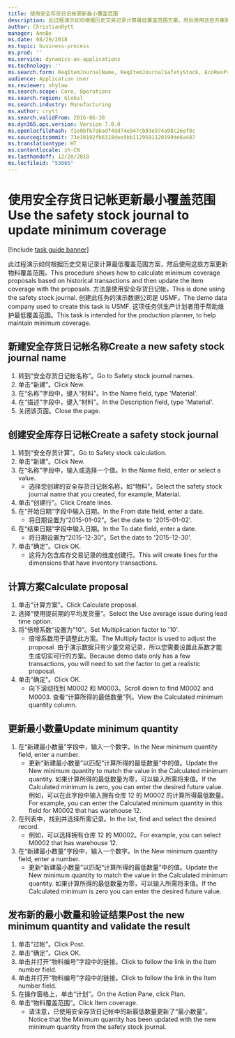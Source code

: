 ```yaml
---
title: 使用安全存货日记帐更新最小覆盖范围
description: 此过程演示如何根据历史交易记录计算最低覆盖范围方案，然后使用这些方案更新物料覆盖范围。
author: ChristianRytt
manager: AnnBe
ms.date: 08/29/2018
ms.topic: business-process
ms.prod: ''
ms.service: dynamics-ax-applications
ms.technology: ''
ms.search.form: ReqItemJournalName, ReqItemJournalSafetyStock, EcoResProductInformationDialog, EcoResProductDetailsExtended, ReqItemTable
audience: Application User
ms.reviewer: shylaw
ms.search.scope: Core, Operations
ms.search.region: Global
ms.search.industry: Manufacturing
ms.author: crytt
ms.search.validFrom: 2016-06-30
ms.dyn365.ops.version: Version 7.0.0
ms.openlocfilehash: f1e0bfb7abadf49d74e947cb93e974a98c26ef8c
ms.sourcegitcommit: 73e10192fb6318dee5bb1129591120199de6a487
ms.translationtype: HT
ms.contentlocale: zh-CN
ms.lasthandoff: 12/20/2018
ms.locfileid: "53865"
---
```

# <a name="use-the-safety-stock-journal-to-update-minimum-coverage"></a><span data-ttu-id="8f219-103">使用安全存货日记帐更新最小覆盖范围</span><span class="sxs-lookup"><span data-stu-id="8f219-103">Use the safety stock journal to update minimum coverage</span></span>

[!include [task guide banner](../../includes/task-guide-banner.md)]

<span data-ttu-id="8f219-104">此过程演示如何根据历史交易记录计算最低覆盖范围方案，然后使用这些方案更新物料覆盖范围。</span><span class="sxs-lookup"><span data-stu-id="8f219-104">This procedure shows how to calculate minimum coverage proposals based on historical transactions and then update the item coverage with the proposals.</span></span> <span data-ttu-id="8f219-105">方法是使用安全存货日记帐。</span><span class="sxs-lookup"><span data-stu-id="8f219-105">This is done using the safety stock journal.</span></span> <span data-ttu-id="8f219-106">创建此任务的演示数据公司是 USMF。</span><span class="sxs-lookup"><span data-stu-id="8f219-106">The demo data company used to create this task is USMF.</span></span> <span data-ttu-id="8f219-107">这项任务供生产计划者用于帮助维护最低覆盖范围。</span><span class="sxs-lookup"><span data-stu-id="8f219-107">This task is intended for the production planner, to help maintain minimum coverage.</span></span>


## <a name="create-a-new-safety-stock-journal-name"></a><span data-ttu-id="8f219-108">新建安全存货日记帐名称</span><span class="sxs-lookup"><span data-stu-id="8f219-108">Create a new safety stock journal name</span></span>
1. <span data-ttu-id="8f219-109">转到“安全存货日记帐名称”。</span><span class="sxs-lookup"><span data-stu-id="8f219-109">Go to Safety stock journal names.</span></span>
2. <span data-ttu-id="8f219-110">单击“新建”。</span><span class="sxs-lookup"><span data-stu-id="8f219-110">Click New.</span></span>
3. <span data-ttu-id="8f219-111">在“名称”字段中，键入“材料”。</span><span class="sxs-lookup"><span data-stu-id="8f219-111">In the Name field, type 'Material'.</span></span>
4. <span data-ttu-id="8f219-112">在“描述”字段中，键入“材料”。</span><span class="sxs-lookup"><span data-stu-id="8f219-112">In the Description field, type 'Material'.</span></span>
5. <span data-ttu-id="8f219-113">关闭该页面。</span><span class="sxs-lookup"><span data-stu-id="8f219-113">Close the page.</span></span>

## <a name="create-a-safety-stock-journal"></a><span data-ttu-id="8f219-114">创建安全库存日记帐</span><span class="sxs-lookup"><span data-stu-id="8f219-114">Create a safety stock journal</span></span>
1. <span data-ttu-id="8f219-115">转到“安全存货计算”。</span><span class="sxs-lookup"><span data-stu-id="8f219-115">Go to Safety stock calculation.</span></span>
2. <span data-ttu-id="8f219-116">单击“新建”。</span><span class="sxs-lookup"><span data-stu-id="8f219-116">Click New.</span></span>
3. <span data-ttu-id="8f219-117">在“名称”字段中，输入或选择一个值。</span><span class="sxs-lookup"><span data-stu-id="8f219-117">In the Name field, enter or select a value.</span></span>
    * <span data-ttu-id="8f219-118">选择您创建的安全存货日记帐名称，如“物料”。</span><span class="sxs-lookup"><span data-stu-id="8f219-118">Select the safety stock journal name that you created, for example, Material.</span></span>  
4. <span data-ttu-id="8f219-119">单击“创建行”。</span><span class="sxs-lookup"><span data-stu-id="8f219-119">Click Create lines.</span></span>
5. <span data-ttu-id="8f219-120">在“开始日期”字段中输入日期。</span><span class="sxs-lookup"><span data-stu-id="8f219-120">In the From date field, enter a date.</span></span>
    * <span data-ttu-id="8f219-121">将日期设置为“2015-01-02”。</span><span class="sxs-lookup"><span data-stu-id="8f219-121">Set the date to '2015-01-02'.</span></span>  
6. <span data-ttu-id="8f219-122">在“结束日期”字段中输入日期。</span><span class="sxs-lookup"><span data-stu-id="8f219-122">In the To date field, enter a date.</span></span>
    * <span data-ttu-id="8f219-123">将日期设置为“2015-12-30”。</span><span class="sxs-lookup"><span data-stu-id="8f219-123">Set the date to '2015-12-30'.</span></span>  
7. <span data-ttu-id="8f219-124">单击“确定”。</span><span class="sxs-lookup"><span data-stu-id="8f219-124">Click OK.</span></span>
    * <span data-ttu-id="8f219-125">这将为包含库存交易记录的维度创建行。</span><span class="sxs-lookup"><span data-stu-id="8f219-125">This will create lines for the dimensions that have inventory transactions.</span></span>  

## <a name="calculate-proposal"></a><span data-ttu-id="8f219-126">计算方案</span><span class="sxs-lookup"><span data-stu-id="8f219-126">Calculate proposal</span></span>
1. <span data-ttu-id="8f219-127">单击“计算方案”。</span><span class="sxs-lookup"><span data-stu-id="8f219-127">Click Calculate proposal.</span></span>
2. <span data-ttu-id="8f219-128">选择“使用提前期的平均发货量”。</span><span class="sxs-lookup"><span data-stu-id="8f219-128">Select the Use average issue during lead time option.</span></span>
3. <span data-ttu-id="8f219-129">将“倍增系数”设置为“10”。</span><span class="sxs-lookup"><span data-stu-id="8f219-129">Set Multiplication factor to '10'.</span></span>
    * <span data-ttu-id="8f219-130">倍增系数用于调整此方案。</span><span class="sxs-lookup"><span data-stu-id="8f219-130">The Multiply factor is used to adjust the proposal.</span></span> <span data-ttu-id="8f219-131">由于演示数据只有少量交易记录，所以您需要设置此系数才能生成切实可行的方案。</span><span class="sxs-lookup"><span data-stu-id="8f219-131">Because demo data only has a few transactions, you will need to set the factor to get a realistic proposal.</span></span>  
4. <span data-ttu-id="8f219-132">单击“确定”。</span><span class="sxs-lookup"><span data-stu-id="8f219-132">Click OK.</span></span>
    * <span data-ttu-id="8f219-133">向下滚动找到 M0002 和 M0003。</span><span class="sxs-lookup"><span data-stu-id="8f219-133">Scroll down to find M0002 and M0003.</span></span> <span data-ttu-id="8f219-134">查看“计算所得的最低数量”列。</span><span class="sxs-lookup"><span data-stu-id="8f219-134">View the Calculated minimum quantity column.</span></span>   

## <a name="update-minimum-quantity"></a><span data-ttu-id="8f219-135">更新最小数量</span><span class="sxs-lookup"><span data-stu-id="8f219-135">Update minimum quantity</span></span>
1. <span data-ttu-id="8f219-136">在“新建最小数量”字段中，输入一个数字。</span><span class="sxs-lookup"><span data-stu-id="8f219-136">In the New minimum quantity field, enter a number.</span></span>
    * <span data-ttu-id="8f219-137">更新“新建最小数量”以匹配“计算所得的最低数量”中的值。</span><span class="sxs-lookup"><span data-stu-id="8f219-137">Update the New minimum quantity to match the value in the Calculated minimum quantity.</span></span> <span data-ttu-id="8f219-138">如果计算所得的最低数量为零，可以输入所需将来值。</span><span class="sxs-lookup"><span data-stu-id="8f219-138">If the Calculated minimum is zero,  you can enter the desired future value.</span></span> <span data-ttu-id="8f219-139">例如，可以在此字段中输入拥有仓库 12 的 M0002 的计算所得最低数量。</span><span class="sxs-lookup"><span data-stu-id="8f219-139">For example, you can enter the Calculated minimum quantity in this field for M0002 that has warehouse 12.</span></span>  
2. <span data-ttu-id="8f219-140">在列表中，找到并选择所需记录。</span><span class="sxs-lookup"><span data-stu-id="8f219-140">In the list, find and select the desired record.</span></span>
    * <span data-ttu-id="8f219-141">例如，可以选择拥有仓库 12 的 M0002。</span><span class="sxs-lookup"><span data-stu-id="8f219-141">For example, you can select M0002 that has warehouse 12.</span></span>  
3. <span data-ttu-id="8f219-142">在“新建最小数量”字段中，输入一个数字。</span><span class="sxs-lookup"><span data-stu-id="8f219-142">In the New minimum quantity field, enter a number.</span></span>
    * <span data-ttu-id="8f219-143">更新“新建最小数量”以匹配“计算所得的最低数量”中的值。</span><span class="sxs-lookup"><span data-stu-id="8f219-143">Update the New minimum quantity to match the value in the Calculated minimum quantity.</span></span> <span data-ttu-id="8f219-144">如果计算所得的最低数量为零，可以输入所需将来值。</span><span class="sxs-lookup"><span data-stu-id="8f219-144">If the Calculated minimum is zero you can enter the desired future value.</span></span>  

## <a name="post-the-new-minimum-quantity-and-validate-the-result"></a><span data-ttu-id="8f219-145">发布新的最小数量和验证结果</span><span class="sxs-lookup"><span data-stu-id="8f219-145">Post the new minimum quantity and validate the result</span></span>
1. <span data-ttu-id="8f219-146">单击“过帐”。</span><span class="sxs-lookup"><span data-stu-id="8f219-146">Click Post.</span></span>
2. <span data-ttu-id="8f219-147">单击“确定”。</span><span class="sxs-lookup"><span data-stu-id="8f219-147">Click OK.</span></span>
3. <span data-ttu-id="8f219-148">单击并打开“物料编号”字段中的链接。</span><span class="sxs-lookup"><span data-stu-id="8f219-148">Click to follow the link in the Item number field.</span></span>
4. <span data-ttu-id="8f219-149">单击并打开“物料编号”字段中的链接。</span><span class="sxs-lookup"><span data-stu-id="8f219-149">Click to follow the link in the Item number field.</span></span>
5. <span data-ttu-id="8f219-150">在操作窗格上，单击“计划”。</span><span class="sxs-lookup"><span data-stu-id="8f219-150">On the Action Pane, click Plan.</span></span>
6. <span data-ttu-id="8f219-151">单击“物料覆盖范围”。</span><span class="sxs-lookup"><span data-stu-id="8f219-151">Click Item coverage.</span></span>
    * <span data-ttu-id="8f219-152">请注意，已使用安全存货日记帐中的新最低数量更新了“最小数量”。</span><span class="sxs-lookup"><span data-stu-id="8f219-152">Notice that the Minimum quantity has been updated with the new minimum quantity from the safety stock journal.</span></span>  

